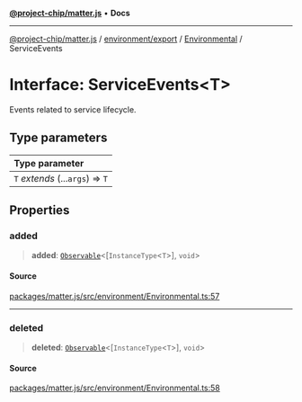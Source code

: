 [**@project-chip/matter.js**](../../../../../README.md) • **Docs**

***

[@project-chip/matter.js](../../../../../modules.md) / [environment/export](../../../README.md) / [Environmental](../README.md) / ServiceEvents

# Interface: ServiceEvents\<T\>

Events related to service lifecycle.

## Type parameters

| Type parameter |
| :------ |
| `T` *extends* (...`args`) => `T` |

## Properties

### added

> **added**: [`Observable`](../../../../../util/export/interfaces/Observable.md)\<[`InstanceType`\<`T`\>], `void`\>

#### Source

[packages/matter.js/src/environment/Environmental.ts:57](https://github.com/project-chip/matter.js/blob/7a8cbb56b87d4ccf34bec5a9a95ab40a1711324f/packages/matter.js/src/environment/Environmental.ts#L57)

***

### deleted

> **deleted**: [`Observable`](../../../../../util/export/interfaces/Observable.md)\<[`InstanceType`\<`T`\>], `void`\>

#### Source

[packages/matter.js/src/environment/Environmental.ts:58](https://github.com/project-chip/matter.js/blob/7a8cbb56b87d4ccf34bec5a9a95ab40a1711324f/packages/matter.js/src/environment/Environmental.ts#L58)
